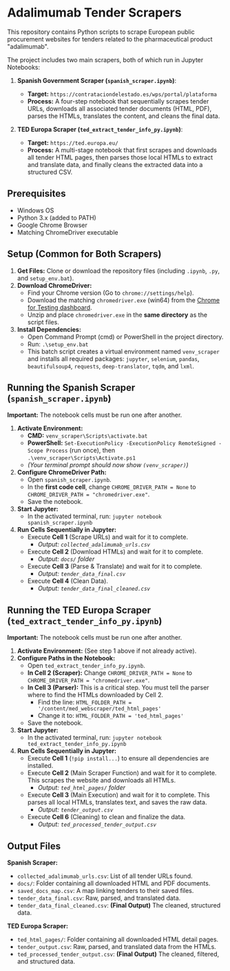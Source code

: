 # Adalimumab Tender Scrapers

This repository contains Python scripts to scrape European public procurement websites for tenders related to the pharmaceutical product "adalimumab".

The project includes two main scrapers, both of which run in Jupyter Notebooks:

1.  **Spanish Government Scraper (`spanish_scraper.ipynb`)**:
    * **Target:** `https://contrataciondelestado.es/wps/portal/plataforma`
    * **Process:** A four-step notebook that sequentially scrapes tender URLs, downloads all associated tender documents (HTML, PDF), parses the HTMLs, translates the content, and cleans the final data.

2.  **TED Europa Scraper (`ted_extract_tender_info_py.ipynb`)**:
    * **Target:** `https://ted.europa.eu/`
    * **Process:** A multi-stage notebook that first scrapes and downloads all tender HTML pages, then parses those local HTMLs to extract and translate data, and finally cleans the extracted data into a structured CSV.

## Prerequisites

* Windows OS
* Python 3.x (added to PATH)
* Google Chrome Browser
* Matching ChromeDriver executable

## Setup (Common for Both Scrapers)

1.  **Get Files:** Clone or download the repository files (including `.ipynb`, `.py`, and `setup_env.bat`).
2.  **Download ChromeDriver:**
    * Find your Chrome version (Go to `chrome://settings/help`).
    * Download the matching `chromedriver.exe` (win64) from the [Chrome for Testing dashboard](https://googlechromelabs.github.io/chrome-for-testing/).
    * Unzip and place `chromedriver.exe` in the **same directory** as the script files.
3.  **Install Dependencies:**
    * Open Command Prompt (cmd) or PowerShell in the project directory.
    * Run: `.\setup_env.bat`
    * This batch script creates a virtual environment named `venv_scraper` and installs all required packages: `jupyter`, `selenium`, `pandas`, `beautifulsoup4`, `requests`, `deep-translator`, `tqdm`, and `lxml`.

## Running the Spanish Scraper (`spanish_scraper.ipynb`)

**Important:** The notebook cells must be run one after another.

1.  **Activate Environment:**
    * **CMD:** `venv_scraper\Scripts\activate.bat`
    * **PowerShell:** `Set-ExecutionPolicy -ExecutionPolicy RemoteSigned -Scope Process` (run once), then `.\venv_scraper\Scripts\Activate.ps1`
    * *(Your terminal prompt should now show `(venv_scraper)`)*
2.  **Configure ChromeDriver Path:**
    * Open `spanish_scraper.ipynb`.
    * In the **first code cell**, change `CHROME_DRIVER_PATH = None` to `CHROME_DRIVER_PATH = "chromedriver.exe"`.
    * Save the notebook.
3.  **Start Jupyter:**
    * In the activated terminal, run: `jupyter notebook spanish_scraper.ipynb`
4.  **Run Cells Sequentially in Jupyter:**
    * Execute **Cell 1** (Scrape URLs) and wait for it to complete.
        * *Output: `collected_adalimumab_urls.csv`*
    * Execute **Cell 2** (Download HTMLs) and wait for it to complete.
        * *Output: `docs/` folder*
    * Execute **Cell 3** (Parse & Translate) and wait for it to complete.
        * *Output: `tender_data_final.csv`*
    * Execute **Cell 4** (Clean Data).
        * *Output: `tender_data_final_cleaned.csv`*

## Running the TED Europa Scraper (`ted_extract_tender_info_py.ipynb`)

**Important:** The notebook cells must be run one after another.

1.  **Activate Environment:** (See step 1 above if not already active).
2.  **Configure Paths in the Notebook:**
    * Open `ted_extract_tender_info_py.ipynb`.
    * **In Cell 2 (Scraper):** Change `CHROME_DRIVER_PATH = None` to `CHROME_DRIVER_PATH = "chromedriver.exe"`.
    * **In Cell 3 (Parser):** This is a critical step. You must tell the parser where to find the HTMLs downloaded by Cell 2.
        * Find the line: `HTML_FOLDER_PATH = '/content/med_webscraper/ted_html_pages'`
        * Change it to: `HTML_FOLDER_PATH = 'ted_html_pages'`
    * Save the notebook.
3.  **Start Jupyter:**
    * In the activated terminal, run: `jupyter notebook ted_extract_tender_info_py.ipynb`
4.  **Run Cells Sequentially in Jupyter:**
    * Execute **Cell 1** (`!pip install...`) to ensure all dependencies are installed.
    * Execute **Cell 2** (Main Scraper Function) and wait for it to complete. This scrapes the website and downloads all HTMLs.
        * *Output: `ted_html_pages/` folder*
    * Execute **Cell 3** (Main Execution) and wait for it to complete. This parses all local HTMLs, translates text, and saves the raw data.
        * *Output: `tender_output.csv`*
    * Execute **Cell 6** (Cleaning) to clean and finalize the data.
        * *Output: `ted_processed_tender_output.csv`*

## Output Files

**Spanish Scraper:**

* `collected_adalimumab_urls.csv`: List of all tender URLs found.
* `docs/`: Folder containing all downloaded HTML and PDF documents.
* `saved_docs_map.csv`: A map linking tenders to their saved files.
* `tender_data_final.csv`: Raw, parsed, and translated data.
* `tender_data_final_cleaned.csv`: **(Final Output)** The cleaned, structured data.

**TED Europa Scraper:**

* `ted_html_pages/`: Folder containing all downloaded HTML detail pages.
* `tender_output.csv`: Raw, parsed, and translated data from the HTMLs.
* `ted_processed_tender_output.csv`: **(Final Output)** The cleaned, filtered, and structured data.
